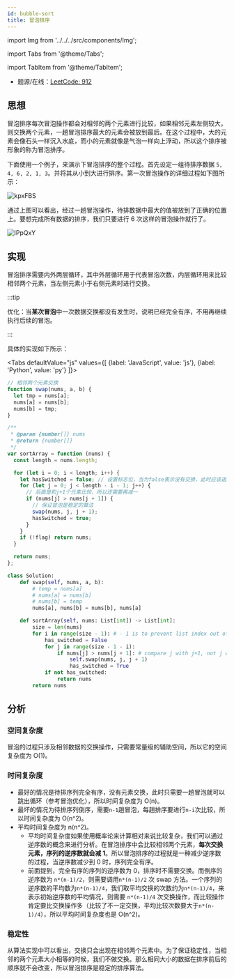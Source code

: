 ```yaml
---
id: bubble-sort
title: 冒泡排序
---
```


import Img from '../../../src/components/Img';

import Tabs from '@theme/Tabs';

import TabItem from '@theme/TabItem';

- 题源/在线：[LeetCode: 912](https://leetcode-cn.com/problems/sort-an-array/)

## 思想

冒泡排序每次冒泡操作都会对相邻的两个元素进行比较，如果相邻元素左侧较大，则交换两个元素，一趟冒泡排序最大的元素会被放到最后。在这个过程中，大的元素会像石头一样沉入水底，而小的元素就像是气泡一样向上浮动，所以这个排序被形象的称为冒泡排序。

下面使用一个例子，来演示下冒泡排序的整个过程。首先设定一组待排序数据 `5, 4, 6, 2, 1, 3`。并将其从小到大进行排序。第一次冒泡操作的详细过程如下图所示：

<Img w="540" src='https://cosmos-x.oss-cn-hangzhou.aliyuncs.com/kpxFBS.png' alt='kpxFBS'/>

通过上图可以看出，经过一趟冒泡操作，待排数据中最大的值被放到了正确的位置上。要想完成所有数据的排序，我们只要进行 6 次这样的冒泡操作就行了。

<Img w="510" src='https://cosmos-x.oss-cn-hangzhou.aliyuncs.com/IPpQxY.png' alt='IPpQxY'/>

## 实现

冒泡排序需要内外两层循环，其中外层循环用于代表冒泡次数，内层循环用来比较相邻两个元素，当左侧元素小于右侧元素时进行交换。

:::tip

优化：当**某次冒泡**中一次数据交换都没有发生时，说明已经完全有序，不用再继续执行后续的冒泡。

:::

具体的实现如下所示：

<Tabs defaultValue="js" values={[ {label: 'JavaScript', value: 'js'}, {label: 'Python', value: 'py'} ]}>

<TabItem value="js">

```js
// 相邻两个元素交换
function swap(nums, a, b) {
  let tmp = nums[a];
  nums[a] = nums[b];
  nums[b] = tmp;
}

/**
 * @param {number[]} nums
 * @return {number[]}
 */
var sortArray = function (nums) {
  const length = nums.length;

  for (let i = 0; i < length; i++) {
    let hasSwitched = false; // 设置标志位，当为false表示没有交换，此时应该返回数组
    for (let j = 0; j < length - i - 1; j++) {
      // 后面是和j+1个元素比较，所以还需要再减一
      if (nums[j] > nums[j + 1]) {
        // 保证冒泡是稳定的算法
        swap(nums, j, j + 1);
        hasSwitched = true;
      }
    }
    if (!flag) return nums;
  }

  return nums;
};
```

</TabItem>

<TabItem value="py">

```py
class Solution:
    def swap(self, nums, a, b):
        # temp = nums[a]
        # nums[a] = nums[b]
        # nums[b] = temp
        nums[a], nums[b] = nums[b], nums[a]

    def sortArray(self, nums: List[int]) -> List[int]:
        size = len(nums)
        for i in range(size - 1): # - 1 is to prevent list index out of range when using j + 1
            has_switched = False
            for j in range(size - 1 - i):
                if nums[j] > nums[j + 1]: # compare j with j+1, not j with i
                    self.swap(nums, j, j + 1)
                    has_switched = True
            if not has_switched:
                return nums
        return nums
```

</TabItem>

</Tabs>

## 分析

### 空间复杂度

冒泡的过程只涉及相邻数据的交换操作，只需要常量级的辅助空间，所以它的空间复杂度为 O(1)。

### 时间复杂度

- 最好的情况是待排序列完全有序，没有元素交换，此时只需要一趟冒泡就可以跳出循环（参考冒泡优化），所以时间复杂度为 O(n)。
- 最坏的情况为待排序列倒序，需要`n-1`趟冒泡，每趟排序要进行`n-i`次比较，所以时间复杂度为 O(n^2)。
- 平均时间复杂度为 n(n^2)。
  - 平均时间复杂度如果使用概率论来计算相对来说比较复杂，我们可以通过逆序数的概念来进行分析。在冒泡排序中会比较相邻两个元素，**每次交换元素，序列的逆序数就会减 1**。所以冒泡排序的过程就是一种减少逆序数的过程，当逆序数减少到 0 时，序列完全有序。
  - 前面提到，完全有序的序列的逆序数为 0，排序时不需要交换。而倒序的逆序数为 `n*(n-1)/2`，则需要调用`n*(n-1)/2` 次 swap 方法。一个序列的逆序数的平均数为`n*(n-1)/4`，我们取平均交换的次数约为`n*(n-1)/4`，来表示初始逆序数的平均情况，则需要 `n*(n-1)/4` 次交换操作，而比较操作肯定要比交换操作多（比较了不一定交换，平均比较次数要大于`n*(n-1)/4`），所以平均时间复杂度也是 O(n^2)。

### 稳定性

从算法实现中可以看出，交换只会出现在相邻两个元素中。为了保证稳定性，当相邻的两个元素大小相等的时候，我们不做交换。那么相同大小的数据在排序前后的顺序就不会改变，所以冒泡排序是稳定的排序算法。
